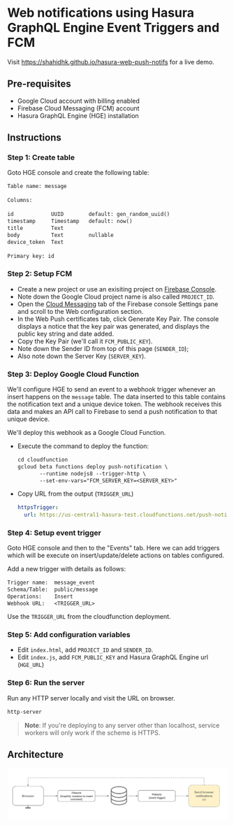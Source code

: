 # Web notifications using Hasura GraphQL Engine Event Triggers and FCM

Visit https://shahidhk.github.io/hasura-web-push-notifs for a live demo.

## Pre-requisites

- Google Cloud account with billing enabled
- Firebase Cloud Messaging (FCM) account
- Hasura GraphQL Engine (HGE) installation

## Instructions

### Step 1: Create table

Goto HGE console and create the following table:

```
Table name: message

Columns:

id            UUID        default: gen_random_uuid()
timestamp     Timestamp   default: now()
title         Text
body          Text        nullable
device_token  Text

Primary key: id
```

### Step 2: Setup FCM

- Create a new project or use an exisiting project on [Firebase
  Console](https://console.firebase.google.com).
- Note down the Google Cloud project name is also called `PROJECT_ID`.
- Open the [Cloud
  Messaging](https://console.firebase.google.com/project/_/settings/cloudmessaging/)
  tab of the Firebase console Settings pane and scroll to the Web configuration
  section.
- In the Web Push certificates tab, click Generate Key Pair. The console
  displays a notice that the key pair was generated, and displays the public key
  string and date added. 
- Copy the Key Pair (we'll call it `FCM_PUBLIC_KEY`).
- Note down the Sender ID from top of this page (`SENDER_ID`);
- Also note down the Server Key (`SERVER_KEY`).

### Step 3: Deploy Google Cloud Function

We'll configure HGE to send an event to a webhook trigger whenever an insert
happens on the `message` table. The data inserted to this table contains the
notification text and a unique device token. The webhook receives this data and
makes an API call to Firebase to send a push notification to that unique device.

We'll deploy this webhook as a Google Cloud Function.

- Execute the command to deploy the function:
  ```
  cd cloudfunction
  gcloud beta functions deploy push-notification \
         --runtime nodejs8 --trigger-http \
         --set-env-vars="FCM_SERVER_KEY=<SERVER_KEY>"
  ```
- Copy URL from the output (`TRIGGER_URL`)
  ```yaml
  httpsTrigger:
    url: https://us-central1-hasura-test.cloudfunctions.net/push-notification
  ```

### Step 4: Setup event trigger

Goto HGE console and then to the "Events" tab. Here we can add triggers which
will be execute on insert/update/delete actions on tables configured.

Add a new trigger with details as follows:

```
Trigger name:  message_event
Schema/Table:  public/message
Operations:    Insert
Webhook URL:   <TRIGGER_URL>

```

Use the `TRIGGER_URL` from the cloudfunction deployment.

### Step 5: Add configuration variables

- Edit `index.html`, add `PROJECT_ID` and `SENDER_ID`.  
- Edit `index.js`, add `FCM_PUBLIC_KEY` and Hasura GraphQL Engine url (`HGE_URL`)

### Step 6: Run the server

Run any HTTP server locally and visit the URL on browser.

```bash
http-server
```

> **Note**: If you're deploying to any server other than localhost, service
workers will only work if the scheme is HTTPS.

## Architecture

![architecture diagram](arch.png)
